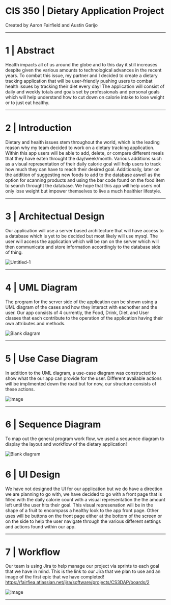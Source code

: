 # CIS 350 | Dietary Application Project
Created by Aaron Fairfield and Austin Garijo
___

# 1 | Abstract
Health impacts all of us around the globe and to this day it still increases despite given the various amounts to technological advances in the recent years. To combat this issue, my partner and I decided to create a dietary tracking application that will be user-friendly pushing users to combat health issues by tracking their diet every day! The application will consist of daily and weekly totals and goals set by professionals and personal goals which will help understand how to cut down on calorie intake to lose weight or to just eat healthy.
___

# 2 | Introduction
Dietary and health issues stem throughout the world, which is the leading reason why my team decided to work on a dietary tracking application. Within this app users will be able to add, delete, or compare different meals that they have eaten throught the day/week/month. Various additions such as a visual representation of their daily calorie goal will help users to track how much they can have to reach their desired goal. Additionally, later on the addition of suggesting new foods to add to the database aswell as the option for scanning products and using the bar code found on the food item to search throught the database. We hope that this app will help users not only lose weight but impower themselves to live a much healthier lifestyle.
___

# 3 | Architectual Design
Our application will use a server based architecture that will have access to a database which is yet to be decided but most likely will use mysql. The user will access the application which will be ran on the server which will then communicate and store information accordingly to the database side of thing.

![Untitled-1](https://github.com/CCKImagineZ/CIS-350-Dietary-Application-Project/assets/57023982/9240ba94-35ae-4310-9a06-07035242bdf5)
___

# 4 | UML Diagram
The program for the server side of the application can be shown using a UML diagram of the cases and how they interact with eachother and the user. Our app consists of 4 currently, the Food, Drink, Diet, and User classes that each contribute to the operation of the application having their own attributes and methods.

![Blank diagram](https://github.com/CCKImagineZ/CIS-350-Dietary-Application-Project/assets/57023982/9a546753-6382-471f-b8c3-51d214be519d)
___

# 5 | Use Case Diagram
In addition to the UML diagram, a use-case diagram was constructed to show what the our app can provide for the user. Different available actions will be implimented down the road but for now, our structure consists of these actions.

![image](https://github.com/CCKImagineZ/CIS-350-Dietary-Application-Project/assets/57023982/6c2cf1e9-38fb-4199-a732-51873df31688)
___
# 6 | Sequence Diagram
To map out the general program work flow, we used a sequence diagram to display the layout and workflow of the dietary application!

![Blank diagram](https://github.com/CCKImagineZ/CIS-350-Dietary-Application-Project/assets/57023982/db25d6c9-00c2-41e9-a56b-20b357c5520f)


# 6 | UI Design
We have not designed the UI for our application but we do have a direction we are planning to go with, we have decided to go with a front page that is filled with the daily calorie count with a visual representation the the amount left until the user hits their goal. This visual represenation will be in the shape of a fruit to encompass a healthy look to the app front page. Other uses will be buttons on the front page either at the bottom of the screen or on the side to help the user navigate through the various different settings and actions found within our app. 
___

# 7 | Workflow
Our team is using Jira to help manage our project via sprints to each goal that we have in mind. This is the link to our Jira that we plan to use and an image of the first epic that we have completed! https://fairfiea.atlassian.net/jira/software/projects/CS3DAP/boards/2

![image](https://github.com/CCKImagineZ/CIS-350-Dietary-Application-Project/assets/57023982/4d37aace-45fd-4828-8696-451079f631bc)
___







